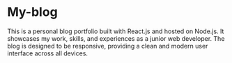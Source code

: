 # My-blog
This is a personal blog portfolio built with React.js and hosted on Node.js. It showcases my work, skills, and experiences as a junior web developer. The blog is designed to be responsive, providing a clean and modern user interface across all devices.
